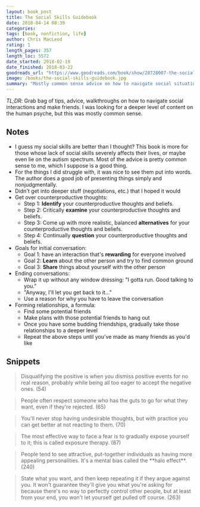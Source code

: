 ```yaml
---
layout: book_post
title: The Social Skills Guidebook
date: 2018-04-14 08:39
categories:
tags: [book, nonfiction, life]
author: Chris MacLeod
rating: 1
length_pages: 357
length_loc: 5572
date_started: 2018-02-19
date_finished: 2018-03-22
goodreads_url: "https://www.goodreads.com/book/show/28728007-the-social-skills-guidebook"
image: /books/the-social-skills-guidebook.jpg
summary: "Mostly common sense advice on how to navigate social situations. Honestly reassured me about my own social skills more than anything else."
---
```


*TL;DR*: Grab bag of tips, advice, walkthroughs on how to navigate
social interactions and make friends. I was looking for a deeper level
of content on the human psyche, but this was mostly common sense.

## Notes

* I guess my social skills are better than I thought? This book is more
  for those whose lack of social skills severely affects their lives, or
  maybe even lie on the autism spectrum. Most of the advice is pretty
  common sense to me, which I suppose is a good thing.
* For the things I did struggle with, it was nice to see them put into
  words. The author does a good job of presenting things simply and
  nonjudgmentally.
* Didn't get into deeper stuff (negotiations, etc.) that I hoped it
  would
* Get over counterproductive thoughts:
  * Step 1: **Identify** your counterproductive thoughts and beliefs.
  * Step 2: Critically **examine** your counterproductive thoughts and
    beliefs.
  * Step 3: Come up with more realistic, balanced **alternatives** for your
    counterproductive thoughts and beliefs.
  * Step 4: Continually **question** your counterproductive thoughts and
    beliefs.
* Goals for initial conversation:
  * Goal 1: have an interaction that's **rewarding** for everyone involved
  * Goal 2: **Learn** about the other person and try to find common ground
  * Goal 3: **Share** things about yourself with the other person
* Ending conversations:
  * Wrap it up without any window dressing: "I gotta run. Good talking
    to you."
  * "Anyway, I'll let you get back to it..."
  * Use a reason for why you have to leave the conversation
* Forming relationships, a formula:
  * Find some potential friends
  * Make plans with those potential friends to hang out
  * Once you have some budding friendships, gradually take those
    relationships to a deeper level
  * Repeat the above steps until you've made as many friends as you'd
    like

## Snippets

<blockquote>
  <p>
    Disqualifying the positive is when you dismiss positive events for
    no real reason, probably while being all too eager to accept the
    negative ones. (54)
  </p>
</blockquote>

<blockquote>
  <p>
    People often respect someone who has the guts to go for what they
    want, even if they're rejected. (65)
  </p>
</blockquote>

<blockquote>
  <p>
    You'll never stop having undesirable thoughts, but with practice you
    can get better at not reacting to them. (70)
  </p>
</blockquote>

<blockquote>
  <p>
    The most effective way to face a fear is to gradually expose
    yourself to it; this is called exposure therapy. (87)
  </p>
</blockquote>

<blockquote>
  <p>
    People tend to see attractive, put-together individuals as having
    more appealing personalities. It's a mental bias called the **halo
    effect**. (240)
  </p>
</blockquote>

<blockquote>
  <p>
    State what you want, and then keep repeating it if they argue
    against you. It won't guarantee they'll give you what you're asking
    for because there's no way to perfectly control other people, but
    at least from your end, you won't let yourself get pulled off
    course. (263)
  </p>
</blockquote>
